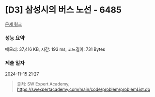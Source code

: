 # [D3] 삼성시의 버스 노선 - 6485 

[문제 링크](https://swexpertacademy.com/main/code/problem/problemDetail.do?contestProbId=AWczm7QaACgDFAWn) 

### 성능 요약

메모리: 37,416 KB, 시간: 193 ms, 코드길이: 731 Bytes

### 제출 일자

2024-11-15 21:27



> 출처: SW Expert Academy, https://swexpertacademy.com/main/code/problem/problemList.do